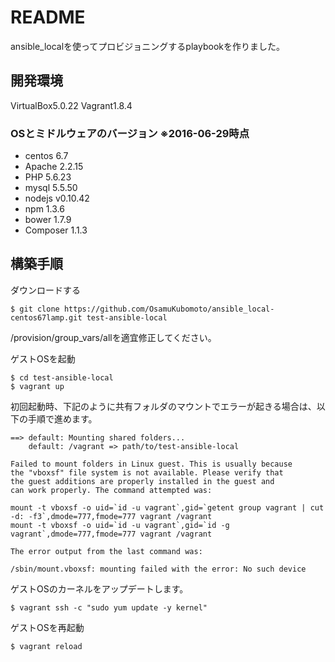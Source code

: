 # README

ansible_localを使ってプロビジョニングするplaybookを作りました。

## 開発環境

VirtualBox5.0.22
Vagrant1.8.4

### OSとミドルウェアのバージョン ※2016-06-29時点

 * centos 6.7
 * Apache 2.2.15
 * PHP 5.6.23
 * mysql 5.5.50
 * nodejs v0.10.42
 * npm 1.3.6
 * bower 1.7.9
 * Composer 1.1.3


## 構築手順

ダウンロードする

    $ git clone https://github.com/OsamuKubomoto/ansible_local-centos67lamp.git test-ansible-local

/provision/group_vars/allを適宜修正してください。

ゲストOSを起動

    $ cd test-ansible-local
    $ vagrant up

初回起動時、下記のように共有フォルダのマウントでエラーが起きる場合は、以下の手順で進めます。

    ==> default: Mounting shared folders...
        default: /vagrant => path/to/test-ansible-local
    
    Failed to mount folders in Linux guest. This is usually because
    the "vboxsf" file system is not available. Please verify that
    the guest additions are properly installed in the guest and
    can work properly. The command attempted was:
    
    mount -t vboxsf -o uid=`id -u vagrant`,gid=`getent group vagrant | cut -d: -f3`,dmode=777,fmode=777 vagrant /vagrant
    mount -t vboxsf -o uid=`id -u vagrant`,gid=`id -g vagrant`,dmode=777,fmode=777 vagrant /vagrant
    
    The error output from the last command was:
    
    /sbin/mount.vboxsf: mounting failed with the error: No such device

ゲストOSのカーネルをアップデートします。

    $ vagrant ssh -c "sudo yum update -y kernel"

ゲストOSを再起動

    $ vagrant reload

